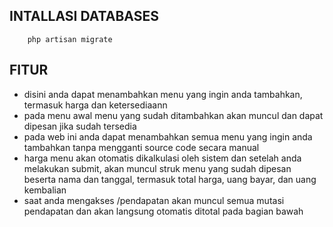 ## INTALLASI DATABASES

        php artisan migrate

## FITUR

- disini anda dapat menambahkan menu yang ingin anda tambahkan,  termasuk harga dan ketersediaann
- pada menu awal menu yang sudah ditambahkan akan muncul dan dapat dipesan jika sudah tersedia
- pada web ini anda dapat menambahkan semua menu yang ingin anda tambahkan tanpa mengganti source code secara manual
- harga menu akan otomatis dikalkulasi oleh sistem dan setelah anda melakukan submit, akan muncul struk menu yang sudah dipesan beserta nama dan tanggal, termasuk total harga, uang bayar, dan uang kembalian
- saat anda mengakses /pendapatan akan muncul semua mutasi pendapatan dan akan langsung otomatis ditotal pada bagian bawah